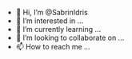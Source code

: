 - 👋 Hi, I’m @SabrinIdris
- 👀 I’m interested in ...
- 🌱 I’m currently learning ...
- 💞️ I’m looking to collaborate on ...
- 📫 How to reach me ...

<!---
SabrinIdris/SabrinIdris is a ✨ special ✨ repository because its `README.md` (this file) appears on your GitHub profile.
You can click the Preview link to take a look at your changes.
--->
